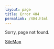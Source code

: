 ```yaml
---
layout: page
title: Error 404
permalink: /404.html
---
```


Sorry, page not found.

[SiteMap](/sitemap/)  
